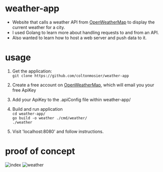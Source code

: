 # weather-app
* Website that calls a weather API from [OpenWeatherMap](https://home.openweathermap.org/) to display the current weather for a city.
* I used Golang to learn more about handling requests to and from an API.
* Also wanted to learn how to host a web server and push data to it.
# usage
1. Get the application:  
`git clone https://github.com/coltonmosier/weather-app`

2. Create a free account on [OpenWeatherMap](https://home.openweathermap.org/), which will email you your free ApiKey
3. Add your ApiKey to the .apiConfig file within weather-app/
4. Build and run application  
`cd weather-app/`  
`go build -o weather ./cmd/weather/`  
`./weather`
5. Visit 'localhost:8080' and follow instructions.

# proof of concept
![index](https://user-images.githubusercontent.com/48069930/192921740-2ada7582-2d1c-4af5-999e-f70a5dec5551.png)
![weather](https://user-images.githubusercontent.com/48069930/192921743-6cf960c8-7581-4dcd-99c5-74e516f4421f.png)
